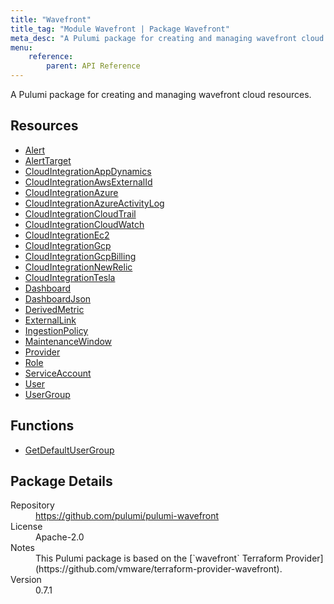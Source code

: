 ```yaml
---
title: "Wavefront"
title_tag: "Module Wavefront | Package Wavefront"
meta_desc: "A Pulumi package for creating and managing wavefront cloud resources."
menu:
    reference:
        parent: API Reference
---
```


<!-- WARNING: this file was generated by Pulumi Docs Generator. -->
<!-- Do not edit by hand unless you're certain you know what you are doing! -->

A Pulumi package for creating and managing wavefront cloud resources.

<h2 id="resources">Resources</h2>
<ul class="api">
    <li><a href="alert" title="Alert"><span class="symbol resource"></span>Alert</a></li>
    <li><a href="alerttarget" title="AlertTarget"><span class="symbol resource"></span>AlertTarget</a></li>
    <li><a href="cloudintegrationappdynamics" title="CloudIntegrationAppDynamics"><span class="symbol resource"></span>CloudIntegrationAppDynamics</a></li>
    <li><a href="cloudintegrationawsexternalid" title="CloudIntegrationAwsExternalId"><span class="symbol resource"></span>CloudIntegrationAwsExternalId</a></li>
    <li><a href="cloudintegrationazure" title="CloudIntegrationAzure"><span class="symbol resource"></span>CloudIntegrationAzure</a></li>
    <li><a href="cloudintegrationazureactivitylog" title="CloudIntegrationAzureActivityLog"><span class="symbol resource"></span>CloudIntegrationAzureActivityLog</a></li>
    <li><a href="cloudintegrationcloudtrail" title="CloudIntegrationCloudTrail"><span class="symbol resource"></span>CloudIntegrationCloudTrail</a></li>
    <li><a href="cloudintegrationcloudwatch" title="CloudIntegrationCloudWatch"><span class="symbol resource"></span>CloudIntegrationCloudWatch</a></li>
    <li><a href="cloudintegrationec2" title="CloudIntegrationEc2"><span class="symbol resource"></span>CloudIntegrationEc2</a></li>
    <li><a href="cloudintegrationgcp" title="CloudIntegrationGcp"><span class="symbol resource"></span>CloudIntegrationGcp</a></li>
    <li><a href="cloudintegrationgcpbilling" title="CloudIntegrationGcpBilling"><span class="symbol resource"></span>CloudIntegrationGcpBilling</a></li>
    <li><a href="cloudintegrationnewrelic" title="CloudIntegrationNewRelic"><span class="symbol resource"></span>CloudIntegrationNewRelic</a></li>
    <li><a href="cloudintegrationtesla" title="CloudIntegrationTesla"><span class="symbol resource"></span>CloudIntegrationTesla</a></li>
    <li><a href="dashboard" title="Dashboard"><span class="symbol resource"></span>Dashboard</a></li>
    <li><a href="dashboardjson" title="DashboardJson"><span class="symbol resource"></span>DashboardJson</a></li>
    <li><a href="derivedmetric" title="DerivedMetric"><span class="symbol resource"></span>DerivedMetric</a></li>
    <li><a href="externallink" title="ExternalLink"><span class="symbol resource"></span>ExternalLink</a></li>
    <li><a href="ingestionpolicy" title="IngestionPolicy"><span class="symbol resource"></span>IngestionPolicy</a></li>
    <li><a href="maintenancewindow" title="MaintenanceWindow"><span class="symbol resource"></span>MaintenanceWindow</a></li>
    <li><a href="provider" title="Provider"><span class="symbol resource"></span>Provider</a></li>
    <li><a href="role" title="Role"><span class="symbol resource"></span>Role</a></li>
    <li><a href="serviceaccount" title="ServiceAccount"><span class="symbol resource"></span>ServiceAccount</a></li>
    <li><a href="user" title="User"><span class="symbol resource"></span>User</a></li>
    <li><a href="usergroup" title="UserGroup"><span class="symbol resource"></span>UserGroup</a></li>
</ul>

<h2 id="functions">Functions</h2>
<ul class="api">
    <li><a href="getdefaultusergroup" title="GetDefaultUserGroup"><span class="symbol function"></span>GetDefaultUserGroup</a></li>
</ul>

<h2 id="package-details">Package Details</h2>
<dl class="package-details">
	<dt>Repository</dt>
	<dd><a href="https://github.com/pulumi/pulumi-wavefront">https://github.com/pulumi/pulumi-wavefront</a></dd>
	<dt>License</dt>
	<dd>Apache-2.0</dd>
	<dt>Notes</dt>
	<dd>This Pulumi package is based on the [`wavefront` Terraform Provider](https://github.com/vmware/terraform-provider-wavefront).</dd>
	<dt>Version</dt>
	<dd>0.7.1</dd>
</dl>

